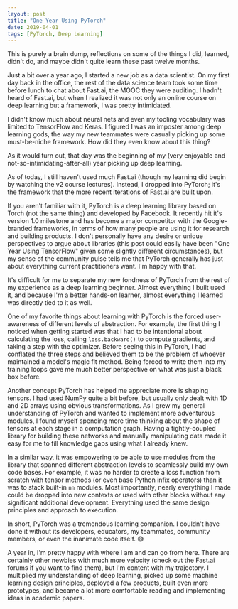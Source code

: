 ```yaml
---
layout: post
title: "One Year Using PyTorch"
date: 2019-04-01
tags: [PyTorch, Deep Learning]
---
```


This is purely a brain dump, reflections on some of the things I did, learned,
didn't do, and maybe didn't quite learn these past twelve months.

Just a bit over a year ago, I started a new job as a data scientist. On my
first day back in the office, the rest of the data science team took some time
before lunch to chat about Fast.ai, the MOOC they were auditing. I hadn't heard
of Fast.ai, but when I realized it was not only an online course on deep
learning but a framework, I was pretty intimidated.

I didn't know much about neural nets and even my tooling vocabulary was limited
to TensorFlow and Keras. I figured I was an imposter among deep learning gods,
the way my new teammates were casually picking up some must-be-niche framework.
How did they even know about this thing?

As it would turn out, that day was the beginning of my (very enjoyable and
not-so-intimidating-after-all) year picking up deep learning.

As of today, I still haven't used much Fast.ai (though my learning did begin by
watching the v2 course lectures). Instead, I dropped into PyTorch; it's the
framework that the more recent iterations of Fast.ai are built upon.

If you aren't familiar with it, PyTorch is a deep learning library based on
Torch (not the same thing) and developed by Facebook. It recently hit it's
version 1.0 milestone and has become a major competitor with the Google-branded
frameworks, in terms of how many people are using it for research and building
products. I don't personally have any desire or unique perspectives to argue
about libraries (this post could easily have been "One Year Using TensorFlow"
given some slightly different circumstances), but my sense of the community
pulse tells me that PyTorch generally has just about everything current
practitioners want. I'm happy with that.

It's difficult for me to separate my new fondness of PyTorch from the rest of
my experience as a deep learning beginner. Almost everything I built used it,
and because I'm a better hands-on learner, almost everything I learned was
directly tied to it as well.

One of my favorite things about learning with PyTorch is the forced
user-awareness of different levels of abstraction. For example, the first thing
I noticed when getting started was that I had to be intentional about
calculating the loss, calling `loss.backward()` to compute gradients, and
taking a step with the optimizer. Before seeing this in PyTorch, I had
conflated the three steps and believed them to be the problem of whoever
maintained a model's magic fit method. Being forced to write them into my
training loops gave me much better perspective on what was just a black box
before.

Another concept PyTorch has helped me appreciate more is shaping tensors. I had
used NumPy quite a bit before, but usually only dealt with 1D and 2D arrays
using obvious transformations. As I grew my general understanding of PyTorch
and wanted to implement more adventurous modules, I found myself spending more
time thinking about the shape of tensors at each stage in a computation graph.
Having a tightly-coupled library for building these networks and manually
manipulating data made it easy for me to fill knowledge gaps using what
I already knew.

In a similar way, it was empowering to be able to use modules from the library
that spanned different abstraction levels to seamlessly build my own code
bases. For example, it was no harder to create a loss function from scratch
with tensor methods (or even base Python infix operators) than it was to stack
built-in `nn` modules. Most importantly, nearly everything I made could be
dropped into new contexts or used with other blocks without any significant
additional development. Everything used the same design principles and approach
to execution.

In short, PyTorch was a tremendous learning companion. I couldn't have done it
without its developers, educators, my teammates, community members, or even the
inanimate code itself. &#128517;

A year in, I'm pretty happy with where I am and can go from here. There are
certainly other newbies with much more velocity (check out the Fast.ai forums
if you want to find them), but I'm content with my trajectory. I multiplied my
understanding of deep learning, picked up some machine learning design
principles, deployed a few products, built even more prototypes, and became
a lot more comfortable reading and implementing ideas in academic papers.
